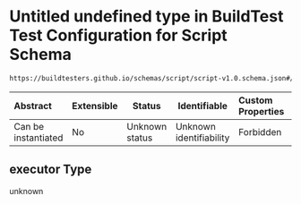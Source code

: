 # Untitled undefined type in BuildTest Test Configuration for Script Schema

```txt
https://buildtesters.github.io/schemas/script/script-v1.0.schema.json#/properties/executor
```




| Abstract            | Extensible | Status         | Identifiable            | Custom Properties | Additional Properties | Access Restrictions | Defined In                                                                            |
| :------------------ | ---------- | -------------- | ----------------------- | :---------------- | --------------------- | ------------------- | ------------------------------------------------------------------------------------- |
| Can be instantiated | No         | Unknown status | Unknown identifiability | Forbidden         | Allowed               | none                | [script-v1.0.schema.json\*](../../out/script-v1.0.schema.json "open original schema") |

## executor Type

unknown

